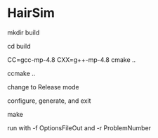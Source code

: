 # HairSim

mkdir build

cd build

CC=gcc-mp-4.8 CXX=g++-mp-4.8 cmake ..

ccmake ..

change to Release mode

configure, generate, and exit

make

run with -f OptionsFileOut and -r ProblemNumber
